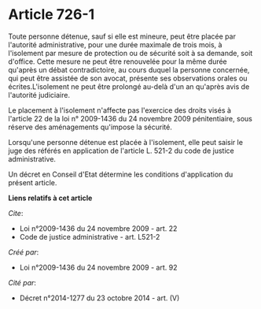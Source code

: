 # Article 726-1

Toute personne détenue, sauf si elle est mineure, peut être placée par l'autorité administrative, pour une durée maximale de
trois mois, à l'isolement par mesure de protection ou de sécurité soit à sa demande, soit d'office. Cette mesure ne peut être
renouvelée pour la même durée qu'après un débat contradictoire, au cours duquel la personne concernée, qui peut être assistée
de son avocat, présente ses observations orales ou écrites.L'isolement ne peut être prolongé au-delà d'un an qu'après avis de
l'autorité judiciaire. 

Le placement à l'isolement n'affecte pas l'exercice des droits visés à l'article 22 de la loi n° 2009-1436 du 24 novembre
2009 pénitentiaire, sous réserve des aménagements qu'impose la sécurité. 

Lorsqu'une personne détenue est placée à l'isolement, elle peut saisir le juge des référés en application de l'article L.
521-2 du code de justice administrative. 

Un décret en Conseil d'Etat détermine les conditions d'application du présent article.

**Liens relatifs à cet article**

_Cite_:

  - Loi n°2009-1436 du 24 novembre 2009 - art. 22
  - Code de justice administrative - art. L521-2

_Créé par_:

  - Loi n°2009-1436 du 24 novembre 2009 - art. 92

_Cité par_:

  - Décret n°2014-1277 du 23 octobre 2014 - art. (V)
